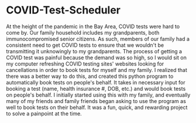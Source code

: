 # COVID-Test-Scheduler

At the height of the pandemic in the Bay Area, COVID tests were hard to come by. Our family household includes my grandparents, both immunocompromised senior citizens. As such, members of our family had a consistent need to get COVID tests to ensure that we wouldn't be transmitting it unknowingly to my grandparents. The process of getting a COVID test was painful because the demand was so high, so I would sit on my computer refreshing COVID testing sites' websites looking for cancellations in order to book tests for myself and my family. I realized that there was a better way to do this, and created this python program to automatically book tests on people's behalf. It takes in necessary input for booking a test (name, health insurance #, DOB, etc.) and would book tests on people's behalf. I initially started using this with my family, and eventually many of my friends and family friends began asking to use the program as well to book tests on their behalf. It was a fun, quick, and rewarding project to solve a painpoint at the time. 
